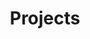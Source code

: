 ---
title: Projects
layout: projects
permalink: /projects/
collection: projects
author_profile: true
toc: true
toc_sticky: true
---